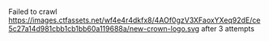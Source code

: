 Failed to crawl https://images.ctfassets.net/wf4e4r4dkfx8/4AOf0gzV3XFaoxYXeq92dE/ce5c27a14d981cbb1cb1bb60a119688a/new-crown-logo.svg after 3 attempts